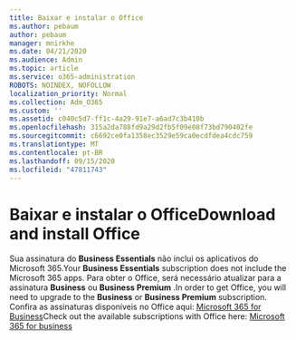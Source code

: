 ```yaml
---
title: Baixar e instalar o Office
ms.author: pebaum
author: pebaum
manager: mnirkhe
ms.date: 04/21/2020
ms.audience: Admin
ms.topic: article
ms.service: o365-administration
ROBOTS: NOINDEX, NOFOLLOW
localization_priority: Normal
ms.collection: Adm_O365
ms.custom: ''
ms.assetid: c040c5d7-ff1c-4a29-91e7-a6ad7c3b410b
ms.openlocfilehash: 315a2da788fd9a29d2fb5f09e08f73bd790402fe
ms.sourcegitcommit: c6692ce0fa1358ec3529e59ca0ecdfdea4cdc759
ms.translationtype: MT
ms.contentlocale: pt-BR
ms.lasthandoff: 09/15/2020
ms.locfileid: "47811743"
---
```

# <a name="download-and-install-office"></a><span data-ttu-id="a2f52-102">Baixar e instalar o Office</span><span class="sxs-lookup"><span data-stu-id="a2f52-102">Download and install Office</span></span>

<span data-ttu-id="a2f52-103">Sua assinatura do **Business Essentials** não inclui os aplicativos do Microsoft 365.</span><span class="sxs-lookup"><span data-stu-id="a2f52-103">Your **Business Essentials** subscription does not include the Microsoft 365 apps.</span></span> <span data-ttu-id="a2f52-104">Para obter o Office, será necessário atualizar para a assinatura **Business** ou **Business Premium** .</span><span class="sxs-lookup"><span data-stu-id="a2f52-104">In order to get Office, you will need to upgrade to the **Business** or **Business Premium** subscription.</span></span> <span data-ttu-id="a2f52-105">Confira as assinaturas disponíveis no Office aqui: [Microsoft 365 for Business](https://products.office.com/compare-all-microsoft-office-products?tab=2)</span><span class="sxs-lookup"><span data-stu-id="a2f52-105">Check out the available subscriptions with Office here: [Microsoft 365 for business](https://products.office.com/compare-all-microsoft-office-products?tab=2)</span></span>
  

